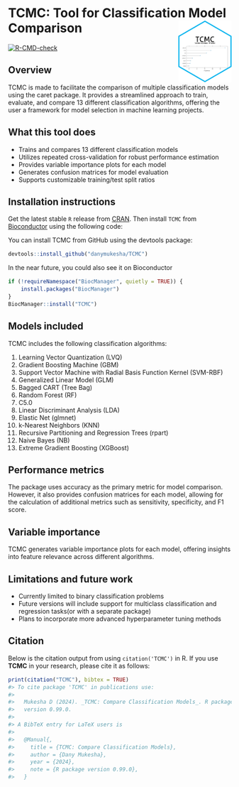 
<!-- README.md is generated from README.Rmd. Please edit that file -->

# TCMC: Tool for Classification Model Comparison <a href="https://danymukesha.github.io/TCMC/"><img src="man/figures/logo.png" align="right" height="139" alt="BioGA website" /></a>

<!-- badges: start -->

[![R-CMD-check](https://github.com/danymukesha/TCMC/actions/workflows/R-CMD-check.yaml/badge.svg)](https://github.com/danymukesha/TCMC/actions/workflows/R-CMD-check.yaml)
<!-- badges: end -->

## Overview

TCMC is made to facilitate the comparison of multiple classification
models using the caret package. It provides a streamlined approach to
train, evaluate, and compare 13 different classification algorithms,
offering the user a framework for model selection in machine learning
projects.

## What this tool does

- Trains and compares 13 different classification models
- Utilizes repeated cross-validation for robust performance estimation
- Provides variable importance plots for each model
- Generates confusion matrices for model evaluation
- Supports customizable training/test split ratios

## Installation instructions

Get the latest stable `R` release from
[CRAN](http://cran.r-project.org/). Then install `TCMC` from
[Bioconductor](http://bioconductor.org/) using the following code:

You can install TCMC from GitHub using the devtools package:

``` r
devtools::install_github("danymukesha/TCMC")
```

In the near future, you could also see it on Bioconductor

``` r
if (!requireNamespace("BiocManager", quietly = TRUE)) {
    install.packages("BiocManager")
}
BiocManager::install("TCMC")
```

## Models included

TCMC includes the following classification algorithms:

1.  Learning Vector Quantization (LVQ)
2.  Gradient Boosting Machine (GBM)
3.  Support Vector Machine with Radial Basis Function Kernel (SVM-RBF)
4.  Generalized Linear Model (GLM)
5.  Bagged CART (Tree Bag)
6.  Random Forest (RF)
7.  C5.0
8.  Linear Discriminant Analysis (LDA)
9.  Elastic Net (glmnet)
10. k-Nearest Neighbors (KNN)
11. Recursive Partitioning and Regression Trees (rpart)
12. Naive Bayes (NB)
13. Extreme Gradient Boosting (XGBoost)

## Performance metrics

The package uses accuracy as the primary metric for model comparison.
However, it also provides confusion matrices for each model, allowing
for the calculation of additional metrics such as sensitivity,
specificity, and F1 score.

## Variable importance

TCMC generates variable importance plots for each model,
offering insights into feature relevance across different algorithms.

## Limitations and future work

- Currently limited to binary classification problems
- Future versions will include support for multiclass classification and
  regression tasks(or with a separate package)
- Plans to incorporate more advanced hyperparameter tuning methods

## Citation

Below is the citation output from using `citation('TCMC')` in R. If you
use **TCMC** in your research, please cite it as follows:

``` r
print(citation("TCMC"), bibtex = TRUE)
#> To cite package 'TCMC' in publications use:
#> 
#>   Mukesha D (2024). _TCMC: Compare Classification Models_. R package
#>   version 0.99.0.
#> 
#> A BibTeX entry for LaTeX users is
#> 
#>   @Manual{,
#>     title = {TCMC: Compare Classification Models},
#>     author = {Dany Mukesha},
#>     year = {2024},
#>     note = {R package version 0.99.0},
#>   }
```
